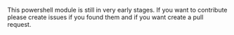 This powershell module is still in very early stages. If you want to contribute please create issues if you found them and if you want create a pull request.